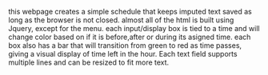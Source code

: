 this webpage creates a simple schedule that keeps imputed text saved as long as the browser is not closed. almost all of the html is built using Jquery, except for the menu.
each input/display box is tied to a time and will change color based on if it is before,after or during its asigned time. each box also has a bar that will transition from green to red as time passes, giving a visual display of time left in the hour. 
Each text field supports multiple lines and can be resized to fit more text.
